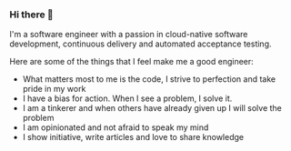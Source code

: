 ### Hi there 👋

<!--
**gdiegel/gdiegel** is a ✨ _special_ ✨ repository because its `README.md` (this file) appears on your GitHub profile.

Here are some ideas to get you started:

- 🔭 I’m currently working on ...
- 🌱 I’m currently learning ...
- 👯 I’m looking to collaborate on ...
- 🤔 I’m looking for help with ...
- 💬 Ask me about ...
- 📫 How to reach me: ...
- 😄 Pronouns: ...
- ⚡ Fun fact: ...
-->

I'm a software engineer with a passion in cloud-native software development, continuous delivery and automated acceptance testing.

Here are some of the things that I feel make me a good engineer:

* What matters most to me is the code, I strive to perfection and take pride in my work
* I have a bias for action. When I see a problem, I solve it.
* I am a tinkerer and when others have already given up I will solve the problem
* I am opinionated and not afraid to speak my mind
* I show initiative, write articles and love to share knowledge
